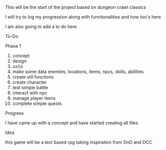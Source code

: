 This will be the start of the project based on dungeon crawl classics

I will try to log my progression along with functionalities and how too's here

I am also going to add a to do here

To-Do

Phase 1
1. concept
2. design
3. ux/ui
4. make some data enemies, locations, items, npcs, skills, abilities
5. create util functions
6. create character
7. test simple battle
8. interact with npc
9. manage player items
10. complete simple quests

Progress

I have came up with a concept and have started creating all files

Idea

this game will be a text based rpg taking inspiration from DnD and DCC